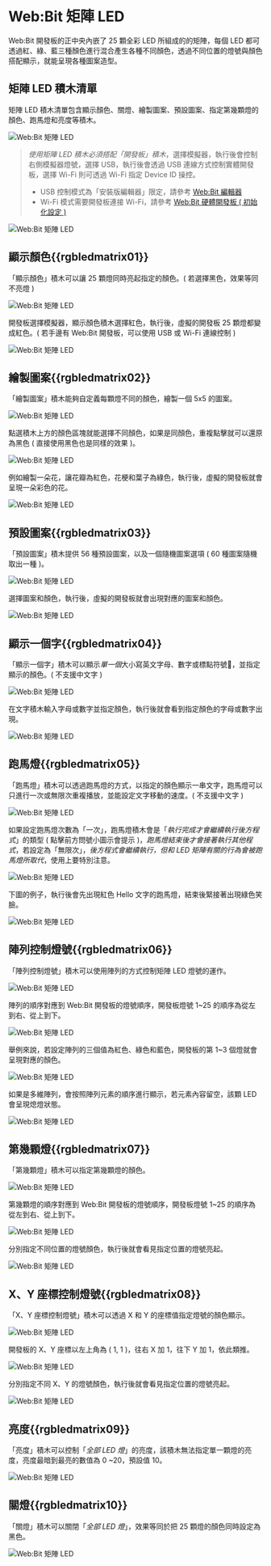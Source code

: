 # Web:Bit 矩陣 LED

Web:Bit 開發板的正中央內嵌了 25 顆全彩 LED 所組成的的矩陣，每個 LED 都可透過紅、綠、藍三種顏色進行混合產生各種不同顏色，透過不同位置的燈號與顏色搭配顯示，就能呈現各種圖案造型。

## 矩陣 LED 積木清單

矩陣 LED 積木清單包含顯示顏色、關燈、繪製圖案、預設圖案、指定第幾顆燈的顏色、跑馬燈和亮度等積木。

![Web:Bit 矩陣 LED](../../../../media/zh-tw/education/board/rgbled-matrix-01.jpg)

> *使用矩陣 LED 積木必須搭配「開發板」積木*，選擇模擬器，執行後會控制右側模擬器燈號，選擇 USB，執行後會透過 USB 連線方式控制實體開發板，選擇 Wi-Fi 則可透過 Wi-Fi 指定 Device ID 操控。
> - USB 控制模式為「安裝版編輯器」限定，請參考 [Web:Bit 編輯器](../index.html#software)
> - Wi-Fi 模式需要開發板連接 Wi-Fi，請參考 [Web:Bit 硬體開發板 ( 初始化設定 )](../info/setup.html)

![Web:Bit 矩陣 LED](../../../../media/zh-tw/education/board/rgbled-matrix-02.jpg)

## 顯示顏色{{rgbledmatrix01}}

「顯示顏色」積木可以讓 25 顆燈同時亮起指定的顏色。( 若選擇黑色，效果等同不亮燈 )

![Web:Bit 矩陣 LED](../../../../media/zh-tw/education/board/rgbled-matrix-04.jpg)

開發板選擇模擬器，顯示顏色積木選擇紅色，執行後，虛擬的開發板 25 顆燈都變成紅色。( 若手邊有 Web:Bit 開發板，可以使用 USB 或 Wi-Fi 連線控制 )

![Web:Bit 矩陣 LED](../../../../media/zh-tw/education/board/rgbled-matrix-03.jpg)

## 繪製圖案{{rgbledmatrix02}}

「繪製圖案」積木能夠自定義每顆燈不同的顏色，繪製一個 5x5 的圖案。

![Web:Bit 矩陣 LED](../../../../media/zh-tw/education/board/rgbled-matrix-05.jpg)

點選積木上方的顏色區塊就能選擇不同顏色，如果是同顏色，重複點擊就可以還原為黑色 ( 直接使用黑色也是同樣的效果 )。

![Web:Bit 矩陣 LED](../../../../media/zh-tw/education/board/rgbled-matrix-07.gif)

例如繪製一朵花，讓花瓣為紅色，花梗和葉子為綠色，執行後，虛擬的開發板就會呈現一朵彩色的花。

![Web:Bit 矩陣 LED](../../../../media/zh-tw/education/board/rgbled-matrix-06.jpg)

## 預設圖案{{rgbledmatrix03}}

「預設圖案」積木提供 56 種預設圖案，以及一個隨機圖案選項 ( 60 種圖案隨機取出一種 )。

![Web:Bit 矩陣 LED](../../../../media/zh-tw/education/board/rgbled-matrix-08.gif)

選擇圖案和顏色，執行後，虛擬的開發板就會出現對應的圖案和顏色。

![Web:Bit 矩陣 LED](../../../../media/zh-tw/education/board/rgbled-matrix-09.jpg)


## 顯示一個字{{rgbledmatrix04}}

「顯示一個字」積木可以顯示*單一個*大小寫英文字母、數字或標點符號，並指定顯示的顏色。( 不支援中文字 )

![Web:Bit 矩陣 LED](../../../../media/zh-tw/education/board/rgbled-matrix-10.jpg)

在文字積木輸入字母或數字並指定顏色，執行後就會看到指定顏色的字母或數字出現。

![Web:Bit 矩陣 LED](../../../../media/zh-tw/education/board/rgbled-matrix-11.jpg)

## 跑馬燈{{rgbledmatrix05}}

「跑馬燈」積木可以透過跑馬燈的方式，以指定的顏色顯示一串文字，跑馬燈可以只進行一次或無限次重複播放，並能設定文字移動的速度。( 不支援中文字 )

![Web:Bit 矩陣 LED](../../../../media/zh-tw/education/board/rgbled-matrix-12.jpg)

如果設定跑馬燈次數為「一次」，跑馬燈積木會是「*執行完成才會繼續執行後方程式*」的類型 ( 點擊前方問號小圖示會提示 )，*跑馬燈結束後才會接著執行其他程式*，若設定為「無限次」，*後方程式會繼續執行，但和 LED 矩陣有關的行為會被跑馬燈所取代*，使用上要特別注意。

![Web:Bit 矩陣 LED](../../../../media/zh-tw/education/board/rgbled-matrix-13.jpg)

下圖的例子，執行後會先出現紅色 Hello 文字的跑馬燈，結束後緊接著出現綠色笑臉。

![Web:Bit 矩陣 LED](../../../../media/zh-tw/education/board/rgbled-matrix-14.gif)

## 陣列控制燈號{{rgbledmatrix06}}

「陣列控制燈號」積木可以使用陣列的方式控制矩陣 LED 燈號的運作。

![Web:Bit 矩陣 LED](../../../../media/zh-tw/education/board/rgbled-matrix-15.jpg)

陣列的順序對應到 Web:Bit 開發板的燈號順序，開發板燈號 1~25 的順序為從左到右、從上到下。

![Web:Bit 矩陣 LED](../../../../media/zh-tw/education/board/rgbled-matrix-16.jpg)

舉例來說，若設定陣列的三個值為紅色、綠色和藍色，開發板的第 1~3 個燈就會呈現對應的顏色。

![Web:Bit 矩陣 LED](../../../../media/zh-tw/education/board/rgbled-matrix-17.jpg)

如果是多維陣列，會按照陣列元素的順序進行顯示，若元素內容留空，該顆 LED 會呈現熄燈狀態。

![Web:Bit 矩陣 LED](../../../../media/zh-tw/education/board/rgbled-matrix-18.jpg)

## 第幾顆燈{{rgbledmatrix07}}

「第幾顆燈」積木可以指定第幾顆燈的顏色。

![Web:Bit 矩陣 LED](../../../../media/zh-tw/education/board/rgbled-matrix-19.jpg)

第幾顆燈的順序對應到 Web:Bit 開發板的燈號順序，開發板燈號 1~25 的順序為從左到右、從上到下。

![Web:Bit 矩陣 LED](../../../../media/zh-tw/education/board/rgbled-matrix-16.jpg)

分別指定不同位置的燈號顏色，執行後就會看見指定位置的燈號亮起。

![Web:Bit 矩陣 LED](../../../../media/zh-tw/education/board/rgbled-matrix-20.jpg)

## X、Y 座標控制燈號{{rgbledmatrix08}}

「X、Y 座標控制燈號」積木可以透過 X 和 Y 的座標值指定燈號的顏色顯示。

![Web:Bit 矩陣 LED](../../../../media/zh-tw/education/board/rgbled-matrix-21.jpg)

開發板的 X、Y 座標以左上角為 ( 1, 1 )，往右 X 加 1，往下 Y 加 1，依此類推。

![Web:Bit 矩陣 LED](../../../../media/zh-tw/education/board/rgbled-matrix-22.jpg)

分別指定不同 X、Y 的燈號顏色，執行後就會看見指定位置的燈號亮起。

![Web:Bit 矩陣 LED](../../../../media/zh-tw/education/board/rgbled-matrix-23.jpg)

## 亮度{{rgbledmatrix09}}

「亮度」積木可以控制「*全部 LED 燈*」的亮度，該積木無法指定單一顆燈的亮度，亮度最暗到最亮的數值為 0 ~20，預設值 10。

![Web:Bit 矩陣 LED](../../../../media/zh-tw/education/board/rgbled-matrix-24.jpg)

## 關燈{{rgbledmatrix10}}

「關燈」積木可以關閉「*全部 LED 燈*」，效果等同於把 25 顆燈的顏色同時設定為黑色。

![Web:Bit 矩陣 LED](../../../../media/zh-tw/education/board/rgbled-matrix-25.jpg)



